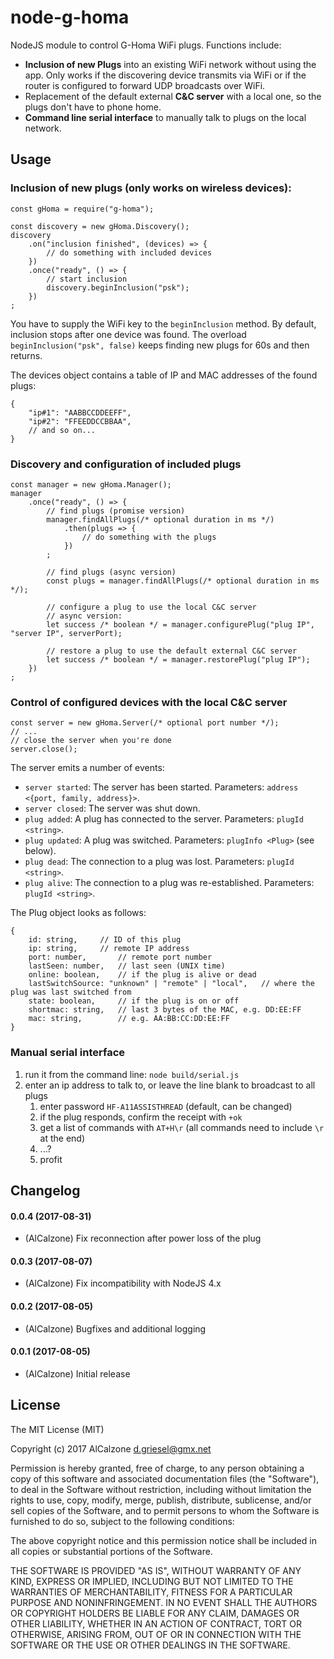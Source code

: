 # node-g-homa

NodeJS module to control G-Homa WiFi plugs. Functions include:
* **Inclusion of new Plugs** into an existing WiFi network without using the app. 
Only works if the discovering device transmits via WiFi or 
if the router is configured to forward UDP broadcasts over WiFi.
* Replacement of the default external **C&C server** with a local one, so the plugs don't have to phone home.
* **Command line serial interface** to manually talk to plugs on the local network.


## Usage

### Inclusion of new plugs (only works on wireless devices):
```
const gHoma = require("g-homa");

const discovery = new gHoma.Discovery();
discovery
	.on("inclusion finished", (devices) => {
		// do something with included devices
	})
	.once("ready", () => {
		// start inclusion
		discovery.beginInclusion("psk");
	})
;
```
You have to supply the WiFi key to the `beginInclusion` method. By default, inclusion stops after one device was found.
The overload `beginInclusion("psk", false)` keeps finding new plugs for 60s and then returns.

The devices object contains a table of IP and MAC addresses of the found plugs:
```
{
	"ip#1": "AABBCCDDEEFF",
	"ip#2": "FFEEDDCCBBAA",
	// and so on...
}
```

### Discovery and configuration of included plugs
```
const manager = new gHoma.Manager();
manager
	.once("ready", () => {
		// find plugs (promise version)
		manager.findAllPlugs(/* optional duration in ms */)
			.then(plugs => {
				// do something with the plugs
			})
		;

		// find plugs (async version)
		const plugs = manager.findAllPlugs(/* optional duration in ms */);

		// configure a plug to use the local C&C server
		// async version:
		let success /* boolean */ = manager.configurePlug("plug IP", "server IP", serverPort);

		// restore a plug to use the default external C&C server
		let success /* boolean */ = manager.restorePlug("plug IP");
	})
;
```

### Control of configured devices with the local C&C server
```
const server = new gHoma.Server(/* optional port number */);
// ...
// close the server when you're done
server.close();
```

The server emits a number of events:
- `server started`: The server has been started. Parameters: `address <{port, family, address}>`.
- `server closed`: The server was shut down.
- `plug added`: A plug has connected to the server. Parameters: `plugId <string>`.
- `plug updated`: A plug was switched. Parameters: `plugInfo <Plug>` (see below).
- `plug dead`: The connection to a plug was lost. Parameters: `plugId <string>`.
- `plug alive`: The connection to a plug was re-established. Parameters: `plugId <string>`.

The Plug object looks as follows:
```
{
	id: string,		// ID of this plug
	ip: string,		// remote IP address
	port: number,		// remote port number
	lastSeen: number,	// last seen (UNIX time)
	online: boolean,	// if the plug is alive or dead
	lastSwitchSource: "unknown" | "remote" | "local",	// where the plug was last switched from
	state: boolean,		// if the plug is on or off
	shortmac: string,	// last 3 bytes of the MAC, e.g. DD:EE:FF
	mac: string,		// e.g. AA:BB:CC:DD:EE:FF
}
```

### Manual serial interface
1. run it from the command line: `node build/serial.js`
1. enter an ip address to talk to, or leave the line blank to broadcast to all plugs
	1. enter password `HF-A11ASSISTHREAD` (default, can be changed)
	1. if the plug responds, confirm the receipt with `+ok`
	1. get a list of commands with `AT+H\r` (all commands need to include `\r` at the end)
	1. ...?
	1. profit

## Changelog

#### 0.0.4 (2017-08-31)
* (AlCalzone) Fix reconnection after power loss of the plug

#### 0.0.3 (2017-08-07)
* (AlCalzone) Fix incompatibility with NodeJS 4.x

#### 0.0.2 (2017-08-05)
* (AlCalzone) Bugfixes and additional logging

#### 0.0.1 (2017-08-05)
* (AlCalzone) Initial release


## License
The MIT License (MIT)

Copyright (c) 2017 AlCalzone <d.griesel@gmx.net>

Permission is hereby granted, free of charge, to any person obtaining a copy
of this software and associated documentation files (the "Software"), to deal
in the Software without restriction, including without limitation the rights
to use, copy, modify, merge, publish, distribute, sublicense, and/or sell
copies of the Software, and to permit persons to whom the Software is
furnished to do so, subject to the following conditions:

The above copyright notice and this permission notice shall be included in
all copies or substantial portions of the Software.

THE SOFTWARE IS PROVIDED "AS IS", WITHOUT WARRANTY OF ANY KIND, EXPRESS OR
IMPLIED, INCLUDING BUT NOT LIMITED TO THE WARRANTIES OF MERCHANTABILITY,
FITNESS FOR A PARTICULAR PURPOSE AND NONINFRINGEMENT. IN NO EVENT SHALL THE
AUTHORS OR COPYRIGHT HOLDERS BE LIABLE FOR ANY CLAIM, DAMAGES OR OTHER
LIABILITY, WHETHER IN AN ACTION OF CONTRACT, TORT OR OTHERWISE, ARISING FROM,
OUT OF OR IN CONNECTION WITH THE SOFTWARE OR THE USE OR OTHER DEALINGS IN
THE SOFTWARE.
